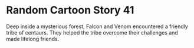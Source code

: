 # Random Cartoon Story 41

Deep inside a mysterious forest, Falcon and Venom encountered a friendly tribe of centaurs. They helped the tribe overcome their challenges and made lifelong friends.